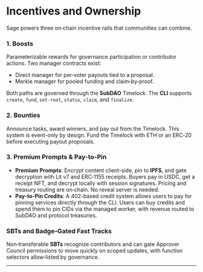 # Incentives and Ownership

Sage powers three on‑chain incentive rails that communities can combine.

### 1. Boosts

Parameterizable rewards for governance participation or contributor actions. Two manager contracts exist:

-   Direct manager for per‑voter payouts tied to a proposal.
-   Merkle manager for pooled funding and claim‑by‑proof.

Both paths are governed through the **SubDAO** Timelock. The **CLI** supports `create`, `fund`, `set-root`, `status`, `claim`, and `finalize`.

### 2. Bounties

Announce tasks, award winners, and pay out from the Timelock. This system is event-only by design. Fund the Timelock with ETH or an ERC‑20 before executing payout proposals.

### 3. Premium Prompts & Pay-to-Pin

-   **Premium Prompts**: Encrypt content client-side, pin to **IPFS**, and gate decryption with Lit v7 and ERC‑1155 receipts. Buyers pay in USDC, get a receipt NFT, and decrypt locally with session signatures. Pricing and treasury routing are on‑chain. No reveal server is needed.
-   **Pay-to-Pin Credits**: A 402-based credit system allows users to pay for pinning services directly through the CLI. Users can buy credits and spend them to pin CIDs via the managed worker, with revenue routed to SubDAO and protocol treasuries.

### SBTs and Badge‑Gated Fast Tracks

Non‑transferable **SBTs** recognize contributors and can gate Approver Council permissions to move quickly on scoped updates, with function selectors allow‑listed by governance.

---
